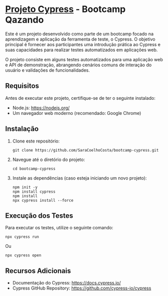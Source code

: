 # [Projeto Cypress](https://www.youtube.com/watch?v=AQw6RXmvTzE) - Bootcamp Qazando

Este é um projeto desenvolvido como parte de um bootcamp focado na aprendizagem e aplicação da ferramenta de teste, o Cypress. O objetivo principal é fornecer aos participantes uma introdução prática ao Cypress e suas capacidades para realizar testes automatizados em aplicações web.

O projeto consiste em alguns testes automatizados para uma aplicação web e API de demonstração, abrangendo cenários comuns de interação do usuário e validações de funcionalidades.

## Requisitos
Antes de executar este projeto, certifique-se de ter o seguinte instalado:

- Node.js: https://nodejs.org/
- Um navegador web moderno (recomendado: Google Chrome)

## Instalação
1. Clone este repositório:
   ```
   git clone https://github.com/SaraCoelhoCosta/bootcamp-cypress.git
   ```

2. Navegue até o diretório do projeto:
   ```
   cd bootcamp-cypress
   ```

3. Instale as dependências (caso esteja iniciando um novo projeto):
   ```
   npm init -y
   npm install cypress
   npm install
   npx cypress install --force
   ```


## Execução dos Testes
Para executar os testes, utilize o seguinte comando:
```
npx cypress run
```
Ou
```
npx cypress open
```

## Recursos Adicionais
- Documentação do Cypress: https://docs.cypress.io/
- Cypress GitHub Repository: https://github.com/cypress-io/cypress
